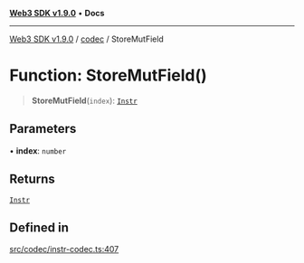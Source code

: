 [**Web3 SDK v1.9.0**](../../../README.md) • **Docs**

***

[Web3 SDK v1.9.0](../../../globals.md) / [codec](../README.md) / StoreMutField

# Function: StoreMutField()

> **StoreMutField**(`index`): [`Instr`](../type-aliases/Instr.md)

## Parameters

• **index**: `number`

## Returns

[`Instr`](../type-aliases/Instr.md)

## Defined in

[src/codec/instr-codec.ts:407](https://github.com/Mystic-Nayy/alephium-web3/blob/ee41f5e0e7d7fb0b155fe62f05b2ac03772895ca/packages/web3/src/codec/instr-codec.ts#L407)
